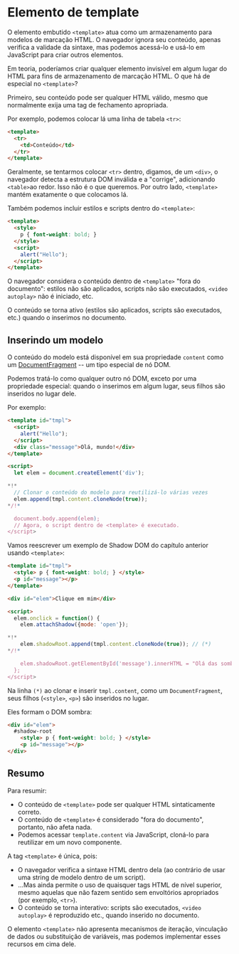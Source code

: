 
# Elemento de template

O elemento embutido `<template>` atua como um armazenamento para modelos de marcação HTML. O navegador ignora seu conteúdo, apenas verifica a validade da sintaxe, mas podemos acessá-lo e usá-lo em JavaScript para criar outros elementos.

Em teoria, poderíamos criar qualquer elemento invisível em algum lugar do HTML para fins de armazenamento de marcação HTML. O que há de especial no `<template>`?

Primeiro, seu conteúdo pode ser qualquer HTML válido, mesmo que normalmente exija uma tag de fechamento apropriada.

Por exemplo, podemos colocar lá uma linha de tabela `<tr>`:
```html
<template>
  <tr>
    <td>Conteúdo</td>
  </tr>
</template>
```

Geralmente, se tentarmos colocar `<tr>` dentro, digamos, de um `<div>`, o navegador detecta a estrutura DOM inválida e a "corrige", adicionando `<table>`ao redor. Isso não é o que queremos. Por outro lado, `<template>` mantém exatamente o que colocamos lá.

Também podemos incluir estilos e scripts dentro do `<template>`:

```html
<template>
  <style>
    p { font-weight: bold; }
  </style>
  <script>
    alert("Hello");
  </script>
</template>
```

O navegador considera o conteúdo dentro de `<template>` "fora do documento": estilos não são aplicados, scripts não são executados, `<video autoplay>` não é iniciado, etc.

O conteúdo se torna ativo (estilos são aplicados, scripts são executados, etc.) quando o inserimos no documento.

## Inserindo um modelo

O conteúdo do modelo está disponível em sua propriedade `content` como um [DocumentFragment](info:modifying-document#document-fragment) -- um tipo especial de nó DOM.

Podemos tratá-lo como qualquer outro nó DOM, exceto por uma propriedade especial: quando o inserimos em algum lugar, seus filhos são inseridos no lugar dele.

Por exemplo:

```html run
<template id="tmpl">
  <script>
    alert("Hello");
  </script>
  <div class="message">Olá, mundo!</div>
</template>

<script>
  let elem = document.createElement('div');

*!*
  // Clonar o conteúdo do modelo para reutilizá-lo várias vezes
  elem.append(tmpl.content.cloneNode(true));
*/!*

  document.body.append(elem);
  // Agora, o script dentro de <template> é executado.
</script>
```

Vamos reescrever um exemplo de Shadow DOM do capítulo anterior usando `<template>`:

```html run untrusted autorun="no-epub" height=60
<template id="tmpl">
  <style> p { font-weight: bold; } </style>
  <p id="message"></p>
</template>

<div id="elem">Clique em mim</div>

<script>
  elem.onclick = function() {
    elem.attachShadow({mode: 'open'});

*!*
    elem.shadowRoot.append(tmpl.content.cloneNode(true)); // (*)
*/!*

    elem.shadowRoot.getElementById('message').innerHTML = "Olá das sombras!";
  };
</script>
```

Na linha `(*)` ao clonar e inserir `tmpl.content`, como um `DocumentFragment`, seus filhos (`<style>`, `<p>`) são inseridos no lugar.

Eles formam o DOM sombra:

```html
<div id="elem">
  #shadow-root
    <style> p { font-weight: bold; } </style>
    <p id="message"></p>
</div>
```

## Resumo

Para resumir:

- O conteúdo de `<template>` pode ser qualquer HTML sintaticamente correto.
- O conteúdo de `<template>` é considerado "fora do documento", portanto, não afeta nada.
- Podemos acessar `template.content` via JavaScript, cloná-lo para reutilizar em um novo componente.

A tag `<template>` é única, pois:

- O navegador verifica a sintaxe HTML dentro dela (ao contrário de usar uma string de modelo dentro de um script).
- ...Mas ainda permite o uso de quaisquer tags HTML de nível superior, mesmo aquelas que não fazem sentido sem envoltórios apropriados (por exemplo, `<tr>`).
- O conteúdo se torna interativo: scripts são executados, `<video autoplay>` é reproduzido etc., quando inserido no documento.

O elemento `<template>` não apresenta mecanismos de iteração, vinculação de dados ou substituição de variáveis, mas podemos implementar esses recursos em cima dele.
